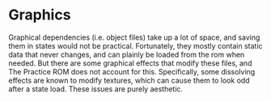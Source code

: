 # Graphics

Graphical dependencies (i.e. object files) take up a lot of space, and saving
them in states would not be practical. Fortunately, they mostly contain static
data that never changes, and can plainly be loaded from the rom when needed.
But there are some graphical effects that modify these files, and The Practice ROM does not
account for this. Specifically, some dissolving effects are known to modify
textures, which can cause them to look odd after a state load. These issues are
purely aesthetic.
